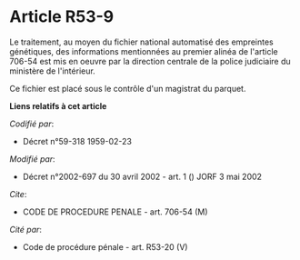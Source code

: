 # Article R53-9

Le traitement, au moyen du fichier national automatisé des empreintes génétiques, des informations mentionnées au premier
alinéa de l'article 706-54 est mis en oeuvre par la direction centrale de la police judiciaire du ministère de l'intérieur.

Ce fichier est placé sous le contrôle d'un magistrat du parquet.

**Liens relatifs à cet article**

_Codifié par_:

  - Décret n°59-318 1959-02-23

_Modifié par_:

  - Décret n°2002-697 du 30 avril 2002 - art. 1 () JORF 3 mai 2002

_Cite_:

  - CODE DE PROCEDURE PENALE - art. 706-54 (M)

_Cité par_:

  - Code de procédure pénale - art. R53-20 (V)
